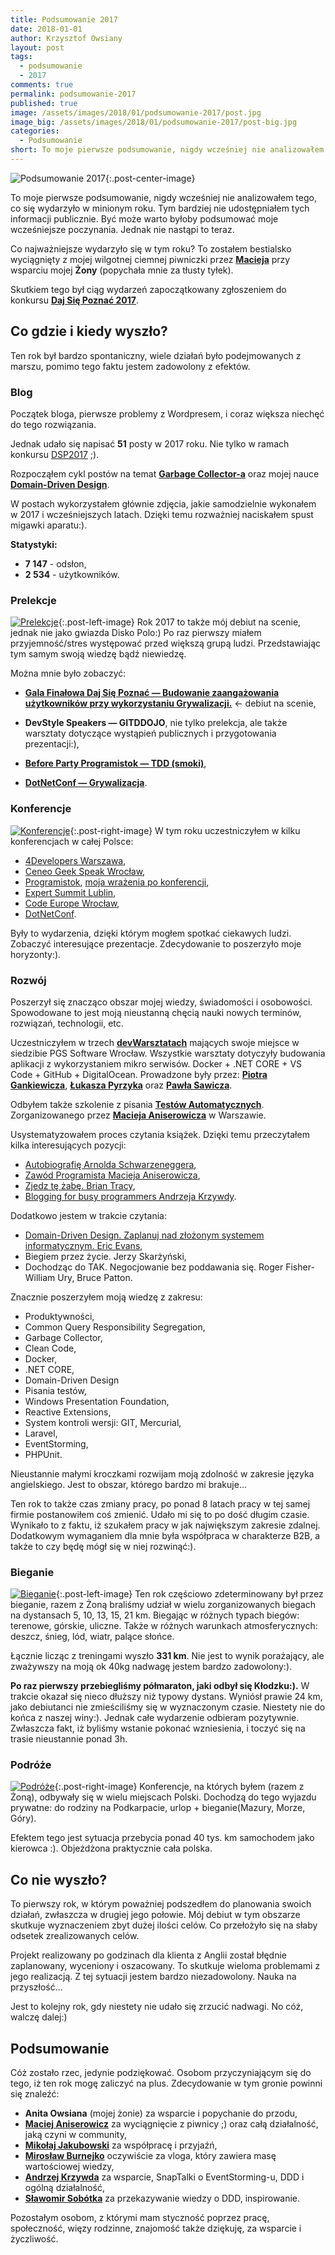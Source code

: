 ```yaml
---
title: Podsumowanie 2017
date: 2018-01-01
author: Krzysztof Owsiany
layout: post
tags:
  - podsumowanie
  - 2017
comments: true
permalink: podsumowanie-2017
published: true
image: /assets/images/2018/01/podsumowanie-2017/post.jpg
image_big: /assets/images/2018/01/podsumowanie-2017/post-big.jpg
categories:
  - Podsumowanie
short: To moje pierwsze podsumowanie, nigdy wcześniej nie analizowałem tego, co się wydarzyło w minionym roku. Tym bardziej nie udostępniałem tych informacji publicznie. Być może warto byłoby podsumować moje wcześniejsze poczynania. Jednak nie nastąpi to teraz.
---
```

![Podsumowanie 2017][image1-big]{:.post-center-image}

To moje pierwsze podsumowanie, nigdy wcześniej nie analizowałem tego, co się wydarzyło w minionym roku. Tym bardziej nie udostępniałem tych informacji publicznie. Być może warto byłoby podsumować moje wcześniejsze poczynania. Jednak nie nastąpi to teraz.

Co najważniejsze wydarzyło się w tym roku? To zostałem bestialsko wyciągnięty z mojej wilgotnej ciemnej piwniczki przez **[Macieja][devstyle]** przy wsparciu mojej **Żony** (popychała mnie za tłusty tyłek).

Skutkiem tego był ciąg wydarzeń zapoczątkowany zgłoszeniem do konkursu **[Daj Się Poznać 2017][dsp]**.

## Co gdzie i kiedy wyszło?

Ten rok był bardzo spontaniczny, wiele działań było podejmowanych z marszu, pomimo tego faktu jestem zadowolony z efektów.

### Blog

Początek bloga, pierwsze problemy z Wordpresem, i coraz większa niechęć do tego rozwiązania.

Jednak udało się napisać **51** posty w 2017 roku. Nie tylko w ramach konkursu [DSP2017][dsp] ;).

Rozpocząłem cykl postów na temat **[Garbage Collector-a][gc]** oraz mojej nauce **[Domain-Driven Design][ddd]**.

W postach wykorzystałem głównie zdjęcia, jakie samodzielnie wykonałem w 2017 i wcześniejszych latach. Dzięki temu rozważniej naciskałem spust migawki aparatu:).

**Statystyki:**

* **7 147** - odsłon,
* **2 534** - użytkowników.

### Prelekcje
[![Prelekcje][image2]][image2-big]{:.post-left-image}
Rok 2017 to także mój debiut na scenie, jednak nie jako gwiazda Disko Polo:)
Po raz pierwszy miałem przyjemność/stres występować przed większą grupą ludzi. Przedstawiając tym samym swoją wiedzę bądź niewiedzę.

Można mnie było zobaczyć:

* **[Gala Finałowa Daj Się Poznać — Budowanie zaangażowania użytkowników przy wykorzystaniu Grywalizacji.][dsp-grywalizacja]** <- debiut na scenie,

* **DevStyle Speakers — GITDDOJO**, nie tylko prelekcja, ale także warsztaty dotyczące wystąpień publicznych i przygotowania prezentacji:),

* **[Before Party Programistok — TDD (smoki)][before]**,

* **[DotNetConf — Grywalizacja][dotnetconf-wystapienie]**.

### Konferencje
[![Konferencje][image3]][image3-big]{:.post-right-image}
W tym roku uczestniczyłem w kilku konferencjach w całej Polsce:

* [4Developers Warszawa][4d],
* [Ceneo Geek Speak Wrocław][geekspeak],
* [Programistok][programistok], [moja wrażenia po konferencji][relacja],
* [Expert Summit Lublin][expertsummit],
* [Code Europe Wrocław][codeeurope],
* [DotNetConf][dotnetconf].

Były to wydarzenia, dzięki którym mogłem spotkać ciekawych ludzi. Zobaczyć interesujące prezentacje. Zdecydowanie to poszerzyło moje horyzonty:).

### Rozwój

Poszerzył się znacząco obszar mojej wiedzy, świadomości i osobowości. Spowodowane to jest moją nieustanną chęcią nauki nowych terminów, rozwiązań, technologii, etc.

Uczestniczyłem w trzech **[devWarsztatach][devWarsztaty]** mających swoje miejsce w siedzibie PGS Software Wrocław.
Wszystkie warsztaty dotyczyły budowania aplikacji z wykorzystaniem mikro serwisów. Docker + .NET CORE + VS Code + GitHub + DigitalOcean.
Prowadzone były przez: **[Piotra Gankiewicza][spetzu]**, **[Łukasza Pyrzyka][pyrzyk]** oraz **[Pawła Sawicza][sawicz]**.

Odbyłem także szkolenie z pisania **[Testów Automatycznych][szkolenie-testy]**. Zorganizowanego przez **[Macieja Aniserowicza][devstyle]** w Warszawie.

Usystematyzowałem proces czytania książek. Dzięki temu przeczytałem kilka interesujących pozycji:

* [Autobiografię Arnolda Schwarzeneggera][arnold],
* [Zawód Programista Macieja Aniserowicza][zawod],
* [Zjedz tę żabę. Brian Tracy][btracy],
* [Blogging for busy programmers Andrzeja Krzywdy][krzywda].

Dodatkowo jestem w trakcie czytania:

* [Domain-Driven Design. Zaplanuj nad złożonym systemem informatycznym. Eric Evans][ddd-evans],
* Biegiem przez życie. Jerzy Skarżyński,
* Dochodząc do TAK. Negocjowanie bez poddawania się. Roger Fisher-William Ury, Bruce Patton.

Znacznie poszerzyłem moją wiedzę z zakresu:

* Produktywności,
* Common Query Responsibility Segregation,
* Garbage Collector,
* Clean Code,
* Docker,
* .NET CORE,
* Domain-Driven Design
* Pisania testów,
* Windows Presentation Foundation,
* Reactive Extensions,
* System kontroli wersji: GIT, Mercurial,
* Laravel,
* EventStorming,
* PHPUnit.

Nieustannie małymi kroczkami rozwijam moją zdolność w zakresie języka angielskiego. Jest to obszar, którego bardzo mi brakuje...

Ten rok to także czas zmiany pracy, po ponad 8 latach pracy w tej samej firmie postanowiłem coś zmienić. Udało mi się to po dość długim czasie. Wynikało to z faktu, iż szukałem pracy w jak największym zakresie zdalnej. Dodatkowym wymaganiem dla mnie była współpraca w charakterze B2B, a także to czy będę mógł się w niej rozwinąć:). 

### Bieganie
[![Bieganie][image4]][image4-big]{:.post-left-image}
Ten rok częściowo zdeterminowany był przez bieganie, razem  z Żoną braliśmy udział w wielu zorganizowanych biegach na dystansach 5, 10, 13, 15, 21 km. 
Biegając w różnych typach biegów: terenowe, górskie, uliczne. Także w różnych warunkach atmosferycznych: deszcz, śnieg, lód, wiatr, palące słońce.

Łącznie licząc z treningami wyszło **331 km**. Nie jest to wynik porażający, ale zważywszy na moją ok 40kg nadwagę jestem bardzo zadowolony:).

**Po raz pierwszy przebiegliśmy półmaraton, jaki odbył się Kłodzku:).** W trakcie okazał się nieco dłuższy niż typowy dystans. Wyniósł prawie 24 km, jako debiutanci nie zmieściliśmy się w wyznaczonym czasie. Niestety nie do końca z naszej winy:). Jednak całe wydarzenie odbieram pozytywnie. Zwłaszcza fakt, iż byliśmy wstanie pokonać wzniesienia, i toczyć się na trasie nieustannie ponad 3h.

### Podróże
[![Podróże][image5]][image5-big]{:.post-right-image}
Konferencje, na których byłem (razem z Żoną), odbywały się w wielu miejscach Polski. Dochodzą do tego wyjazdu prywatne: do rodziny na Podkarpacie, urlop + bieganie(Mazury, Morze, Góry).

Efektem tego jest sytuacja przebycia ponad 40 tys. km samochodem jako kierowca :). Objeżdżona praktycznie cała polska. 

## Co nie wyszło?

To pierwszy rok, w którym poważniej podszedłem do planowania swoich działań, zwłaszcza w drugiej jego połowie.
Mój debiut w tym obszarze skutkuje wyznaczeniem zbyt dużej ilości celów. Co przełożyło się na słaby odsetek zrealizowanych celów. 

Projekt realizowany po godzinach dla klienta z Anglii został błędnie zaplanowany, wyceniony i oszacowany. To skutkuje wieloma problemami z jego realizacją. Z tej sytuacji jestem bardzo niezadowolony. Nauka na przyszłość...

Jest to kolejny rok, gdy niestety nie udało się zrzucić nadwagi. No cóż, walczę dalej:)

## Podsumowanie

Cóż zostało rzec, jedynie podziękować. Osobom przyczyniającym się do tego, iż ten rok mogę zaliczyć na plus. Zdecydowanie w tym gronie powinni się znaleźć:

* **Anita Owsiana** (mojej żonie) za wsparcie i popychanie do przodu,
* **[Maciej Aniserowicz][devstyle]** za wyciągnięcie z piwnicy ;) oraz całą działalność, jaką czyni w community,
* **[Mikołaj Jakubowski][blaze]** za współpracę i przyjaźń,
* **[Mirosław Burnejko][trzypoziomy]** oczywiście za vloga, który zawiera masę wartościowej wiedzy,
* **[Andrzej Krzywda][krzywda]** za wsparcie, SnapTalki o EventStorming-u, DDD i ogólną działalność,
* **[Sławomir Sobótka][bottega]** za przekazywanie wiedzy o DDD, inspirowanie.

Pozostałym osobom, z którymi mam styczność poprzez pracę, społeczność, więzy rodzinne, znajomość także dziękuję, za wsparcie i życzliwość.

[blaze]: http://devblaze.gemustudio.com/
[krzywda]: http://andrzejonsoftware.blogspot.com/
[trzypoziomy]: https://trzypoziomy.pl/
[bottega]: https://bottega.com.pl/
[devstyle]: https://devstyle.pl
[dsp]: http://dajsiepoznac.pl/
[biegusiowo]: http://biegusiowo.pl
[gc]: http://mrdev.pl/2017/05/14/wysypisko-smieci/
[ddd]: http://mrdev.p/2017/07/13/domain-driven-design-wstep
[dsp-grywalizacja]: https://www.youtube.com/watch?v=i3QY6uGDLLI&list=PLN2dx2pIJO6MmC_lihDpvc5jQ6LE7osSK&index=13
[dotnetconf-wystapienie]: https://www.youtube.com/watch?v=94JwR8Bnnuo
[before]: https://youtu.be/fIwqqddJjm4
[relacja]: http://mrdev.pl/2017/10/18/w-poszukiwaniu-programistoku/
[spetzu]: http://piotrgankiewicz.com/
[pyrzyk]: https://pyrzyk.net/
[sawicz]: http://pawel.sawicz.eu/
[devWarsztaty]: http://devwarsztaty.pl/
[szkolenie-testy]: https://devstyle.pl/szkolenia/testowanie-automatyczne-core/
[arnold]: http://mrdev.pl/2017/09/04/autobiografia-arnolda-schwarzeneggera/
[zawod]: https://zawodprogramista.pl/
[ddd-evans]: http://ebookpoint.pl/view/90752/domdri.htm
[geekspeak]: https://geekspeak.pl/
[programistok]: http://programistok.org/
[4d]: https://2017.4developers.org.pl/en/
[expertsummit]: http://expertsummit.pl/
[codeeurope]: https://www.codeeurope.pl/pl
[dotnetconf]: http://dotnetconf.pl/
[btracy]: https://www.briantracy.pl/


[image1]: /assets/images/2018/01/podsumowanie-2017/post.jpg
[image1-big]: /assets/images/2018/01/podsumowanie-2017/post-big.jpg

[image2]: /assets/images/2018/01/podsumowanie-2017/image2.png
[image2-big]: /assets/images/2018/01/podsumowanie-2017/image2-big.png

[image3]: /assets/images/2018/01/podsumowanie-2017/image3.jpg
[image3-big]: /assets/images/2018/01/podsumowanie-2017/image3-big.jpg

[image4]: /assets/images/2018/01/podsumowanie-2017/image4.jpg
[image4-big]: /assets/images/2018/01/podsumowanie-2017/image4-big.jpg

[image5]: /assets/images/2018/01/podsumowanie-2017/image5.jpg
[image5-big]: /assets/images/2018/01/podsumowanie-2017/image5-big.jpg

